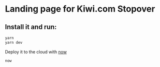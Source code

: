 # Landing page for Kiwi.com Stopover

## Install it and run:

```bash
yarn
yarn dev
```

Deploy it to the cloud with [now](https://zeit.co/now)

```bash
now
```
